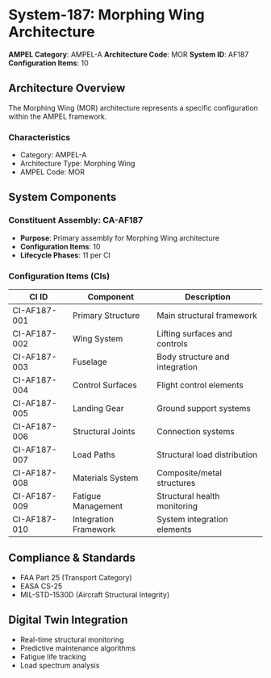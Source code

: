 # System-187: Morphing Wing Architecture

**AMPEL Category**: AMPEL-A
**Architecture Code**: MOR
**System ID**: AF187
**Configuration Items**: 10

## Architecture Overview

The Morphing Wing (MOR) architecture represents a specific configuration within the AMPEL framework.

### Characteristics
- Category: AMPEL-A
- Architecture Type: Morphing Wing
- AMPEL Code: MOR

## System Components

### Constituent Assembly: CA-AF187
- **Purpose**: Primary assembly for Morphing Wing architecture
- **Configuration Items**: 10
- **Lifecycle Phases**: 11 per CI

### Configuration Items (CIs)

| CI ID | Component | Description |
|-------|-----------|-------------|
| CI-AF187-001 | Primary Structure | Main structural framework |
| CI-AF187-002 | Wing System | Lifting surfaces and controls |
| CI-AF187-003 | Fuselage | Body structure and integration |
| CI-AF187-004 | Control Surfaces | Flight control elements |
| CI-AF187-005 | Landing Gear | Ground support systems |
| CI-AF187-006 | Structural Joints | Connection systems |
| CI-AF187-007 | Load Paths | Structural load distribution |
| CI-AF187-008 | Materials System | Composite/metal structures |
| CI-AF187-009 | Fatigue Management | Structural health monitoring |
| CI-AF187-010 | Integration Framework | System integration elements |

## Compliance & Standards
- FAA Part 25 (Transport Category)
- EASA CS-25
- MIL-STD-1530D (Aircraft Structural Integrity)

## Digital Twin Integration
- Real-time structural monitoring
- Predictive maintenance algorithms
- Fatigue life tracking
- Load spectrum analysis

